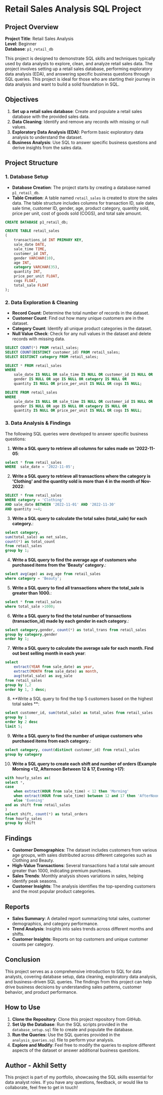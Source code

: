 # Retail Sales Analysis SQL Project

## Project Overview

**Project Title**: Retail Sales Analysis  
**Level**: Beginner  
**Database**: `p1_retail_db`

This project is designed to demonstrate SQL skills and techniques typically used by data analysts to explore, clean, and analyze retail sales data. The project involves setting up a retail sales database, performing exploratory data analysis (EDA), and answering specific business questions through SQL queries. This project is ideal for those who are starting their journey in data analysis and want to build a solid foundation in SQL.

## Objectives

1. **Set up a retail sales database**: Create and populate a retail sales database with the provided sales data.
2. **Data Cleaning**: Identify and remove any records with missing or null values.
3. **Exploratory Data Analysis (EDA)**: Perform basic exploratory data analysis to understand the dataset.
4. **Business Analysis**: Use SQL to answer specific business questions and derive insights from the sales data.

## Project Structure

### 1. Database Setup

- **Database Creation**: The project starts by creating a database named `p1_retail_db`.
- **Table Creation**: A table named `retail_sales` is created to store the sales data. The table structure includes columns for transaction ID, sale date, sale time, customer ID, gender, age, product category, quantity sold, price per unit, cost of goods sold (COGS), and total sale amount.

```sql
CREATE DATABASE p1_retail_db;

CREATE TABLE retail_sales
(
    transactions_id INT PRIMARY KEY,
    sale_date DATE,	
    sale_time TIME,
    customer_id INT,	
    gender VARCHAR(10),
    age INT,
    category VARCHAR(35),
    quantity INT,
    price_per_unit FLOAT,	
    cogs FLOAT,
    total_sale FLOAT
);
```

### 2. Data Exploration & Cleaning

- **Record Count**: Determine the total number of records in the dataset.
- **Customer Count**: Find out how many unique customers are in the dataset.
- **Category Count**: Identify all unique product categories in the dataset.
- **Null Value Check**: Check for any null values in the dataset and delete records with missing data.

```sql
SELECT COUNT(*) FROM retail_sales;
SELECT COUNT(DISTINCT customer_id) FROM retail_sales;
SELECT DISTINCT category FROM retail_sales;

SELECT * FROM retail_sales
WHERE 
    sale_date IS NULL OR sale_time IS NULL OR customer_id IS NULL OR 
    gender IS NULL OR age IS NULL OR category IS NULL OR 
    quantity IS NULL OR price_per_unit IS NULL OR cogs IS NULL;

DELETE FROM retail_sales
WHERE 
    sale_date IS NULL OR sale_time IS NULL OR customer_id IS NULL OR 
    gender IS NULL OR age IS NULL OR category IS NULL OR 
    quantity IS NULL OR price_per_unit IS NULL OR cogs IS NULL;
```

### 3. Data Analysis & Findings

The following SQL queries were developed to answer specific business questions:

1. **Write a SQL query to retrieve all columns for sales made on '2022-11-05**:
```sql
select * from retail_sales
WHERE  sale_date = '2022-11-05';
```

2. **Write a SQL query to retrieve all transactions where the category is 'Clothing' and the quantity sold is more than 4 in the month of Nov-2022**:
```sql
SELECT * from retail_sales
WHERE category = 'Clothing'
AND sale_date BETWEEN '2022-11-01' AND '2022-11-30'
AND quantity >=4; 
```

3. **Write a SQL query to calculate the total sales (total_sale) for each category.**:
```sql
select category,
sum(total_sale) as net_sales,
count(*) as total_count
from retail_sales
group by 1;
```

4. **Write a SQL query to find the average age of customers who purchased items from the 'Beauty' category.**:
```sql
select avg(age) as avg_age from retail_sales
where category = 'Beauty';
```

5. **Write a SQL query to find all transactions where the total_sale is greater than 1000.**:
```sql
select * from retail_sales
where total_sale >1000;
```

6. **Write a SQL query to find the total number of transactions (transaction_id) made by each gender in each category.**:
```sql
select category,gender, count(*) as total_trans from retail_sales
group by category,gender
order by 1;
```

7. **Write a SQL query to calculate the average sale for each month. Find out best selling month in each year**:
```sql
select 
	extract(YEAR from sale_date) as year,
	extract(MONTH from sale_date) as month,
    avg(total_sale) as avg_sale
from retail_sales
group by 1,2
order by 1, 3 desc;
```

8. **Write a SQL query to find the top 5 customers based on the highest total sales **:
```sql
select customer_id, sum(total_sale) as total_sales from retail_sales
group by 1
order by 2 desc
limit 5;
```

9. **Write a SQL query to find the number of unique customers who purchased items from each category.**:
```sql
select category, count(distinct customer_id) from retail_sales
group by category
```

10. **Write a SQL query to create each shift and number of orders (Example Morning <12, Afternoon Between 12 & 17, Evening >17)**:
```sql
with hourly_sales as(
select *,
case
	when extract(HOUR from sale_time) < 12 then 'Morning'
    when extract(HOUR from sale_time) between 12 and 17 then 'AfterNoon'
    else 'Evening'
end as shift from retail_sales
)
select shift, count(*) as total_orders
from hourly_sales
group by shift
```

## Findings

- **Customer Demographics**: The dataset includes customers from various age groups, with sales distributed across different categories such as Clothing and Beauty.
- **High-Value Transactions**: Several transactions had a total sale amount greater than 1000, indicating premium purchases.
- **Sales Trends**: Monthly analysis shows variations in sales, helping identify peak seasons.
- **Customer Insights**: The analysis identifies the top-spending customers and the most popular product categories.

## Reports

- **Sales Summary**: A detailed report summarizing total sales, customer demographics, and category performance.
- **Trend Analysis**: Insights into sales trends across different months and shifts.
- **Customer Insights**: Reports on top customers and unique customer counts per category.

## Conclusion

This project serves as a comprehensive introduction to SQL for data analysts, covering database setup, data cleaning, exploratory data analysis, and business-driven SQL queries. The findings from this project can help drive business decisions by understanding sales patterns, customer behavior, and product performance.

## How to Use

1. **Clone the Repository**: Clone this project repository from GitHub.
2. **Set Up the Database**: Run the SQL scripts provided in the `database_setup.sql` file to create and populate the database.
3. **Run the Queries**: Use the SQL queries provided in the `analysis_queries.sql` file to perform your analysis.
4. **Explore and Modify**: Feel free to modify the queries to explore different aspects of the dataset or answer additional business questions.

## Author - Akhil Setty

This project is part of my portfolio, showcasing the SQL skills essential for data analyst roles. If you have any questions, feedback, or would like to collaborate, feel free to get in touch!
